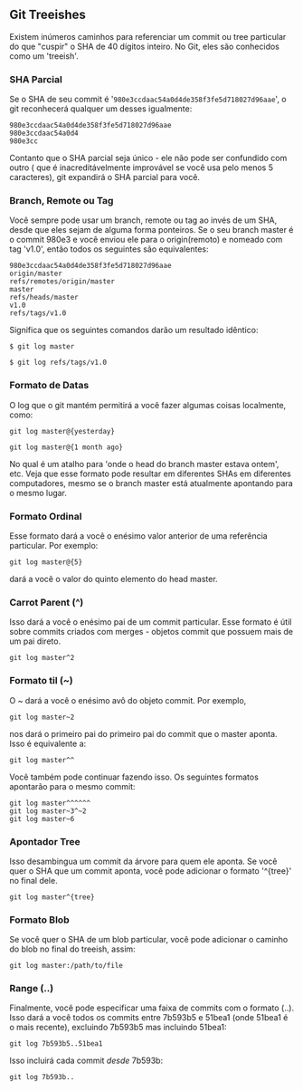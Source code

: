 ﻿## Git Treeishes ##

Existem inúmeros caminhos para referenciar um commit ou tree particular do que
"cuspir" o SHA de 40 dígitos inteiro. No Git, eles são conhecidos como um 
'treeish'.

### SHA Parcial ###

Se o SHA de seu commit é '<code>980e3ccdaac54a0d4de358f3fe5d718027d96aae</code>',
o git reconhecerá qualquer um desses igualmente: 

	980e3ccdaac54a0d4de358f3fe5d718027d96aae
	980e3ccdaac54a0d4
	980e3cc

Contanto que o SHA parcial seja único - ele não pode ser confundido com outro
( que é inacreditávelmente improvável se você usa pelo menos 5 caracteres), git
expandirá o SHA parcial para você.
   

### Branch, Remote ou Tag ###

Você sempre pode usar um branch, remote ou tag ao invés de um SHA, desde que 
eles sejam de alguma forma ponteiros. Se o seu branch master é o commit 
980e3 e você enviou ele para o origin(remoto) e nomeado com tag 'v1.0', então
todos os seguintes são equivalentes:

	980e3ccdaac54a0d4de358f3fe5d718027d96aae
	origin/master
	refs/remotes/origin/master
	master
	refs/heads/master
	v1.0
	refs/tags/v1.0

Significa que os seguintes comandos darão um resultado idêntico:	

	$ git log master
	
	$ git log refs/tags/v1.0
	

### Formato de Datas ###

O log que o git mantém permitirá a você fazer algumas coisas localmente, como:

	git log master@{yesterday}

	git log master@{1 month ago}

No qual é um atalho para 'onde o head do branch master estava ontem', etc. 
Veja que esse formato pode resultar em diferentes SHAs em diferentes 
computadores, mesmo se o branch master está atualmente apontando para o 
mesmo lugar.	


### Formato Ordinal ###

Esse formato dará a você o enésimo valor anterior de uma referência particular.
Por exemplo:

	git log master@{5}

dará a você o valor do quinto elemento do head master.

	
### Carrot Parent (^) ###

Isso dará a você o enésimo pai de um commit particular. Esse formato é útil 
sobre commits criados com merges - objetos commit que possuem mais de um pai 
direto.

	git log master^2
	
	
### Formato til (~) ###

O ~ dará a você o enésimo avô do objeto commit. Por exemplo,

	git log master~2
	
nos dará o primeiro pai do primeiro pai do commit que o master aponta. Isso é
equivalente a:

	git log master^^

Você também pode continuar fazendo isso. Os seguintes formatos apontarão para o
mesmo commit:

	git log master^^^^^^
	git log master~3^~2
	git log master~6

### Apontador Tree ###

Isso desambingua um commit da árvore para quem ele aponta. Se você quer o
SHA que um commit aponta, você pode adicionar o formato '^{tree}' no final dele.

	git log master^{tree}

### Formato Blob ###

Se você quer o SHA de um blob particular, você pode adicionar o caminho do blob
no final do treeish, assim:

	git log master:/path/to/file
	
### Range (..) ###

Finalmente, você pode especificar uma faixa de commits com o formato (..).
Isso dará a você todos os commits entre 7b593b5 e 51bea1 (onde 51bea1 é o 
mais recente), excluindo 7b593b5 mas incluindo 51bea1:

	git log 7b593b5..51bea1

Isso incluirá cada commit *desde* 7b593b:     

	git log 7b593b.. 
	
	